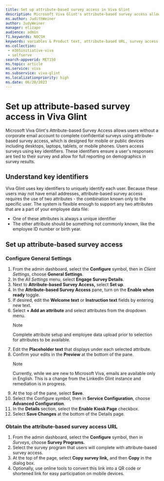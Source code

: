 ```yaml
---
title: Set up attribute-based survey access in Viva Glint 
description: Microsoft Viva Glint's attribute-based survey access allows users without a corporate email account to complete confidential surveys. 
ms.author: JudithWeiner
author: JudyWeiner
manager: elizapo
audience: admin
f1.keywords: NOCSH
keywords: variables & Product text, attribute-based URL, survey access 
ms.collection: 
 - m365initiative-viva
 - selfserve
search-appverid: MET150
ms.topic: article
ms.service: viva
ms.subservice: viva-glint
ms.localizationpriority: high
ms.date: 06/20/2023
---
```


# Set up attribute-based survey access in Viva Glint

Microsoft Viva Glint's Attribute-based Survey Access allows users without a corporate email account to complete confidential surveys using attribute-based survey access, which is designed for mobile or public devices including desktops, laptops, tablets, or mobile phones. Users access surveys using key identifiers. These identifiers ensure a user's responses are tied to their survey and allow for full reporting on demographics in survey results.

## Understand key identifiers

Viva Glint uses key identifiers to uniquely identify each user. Because these users may not have email addresses, attribute-based survey access requires the use of two attributes - the combination known only to the specific user. The system is flexible enough to support any two attributes that are a part of your employee data file:

- One of these attributes is always a unique identifier
- The other attribute should be something not commonly known, like the employee ID number or birth year.

## Set up attribute-based survey access

### Configure General Settings

1. From the admin dashboard, select the **Configure** symbol, then in *Client Settings*, choose **General Settings**.
2. In the *All Settings* menu, select **Engage Survey Details**.
3. Next to **Attribute-based Survey Access,** select **Set up**.
4. In the **Attribute-based Survey Access** pane, turn on the **Enable when ready** toggle.
5. If desired, edit the **Welcome text** or **Instruction text** fields by entering new text.
6. Select **+ Add an attribute** and select attributes from the dropdown menu.
   > [!NOTE]
   > Complete attribute setup and employee data upload prior to selection for attributes to be available.
7. Edit the **Placeholder text** that displays under each selected attribute.
8. Confirm your edits in the **Preview** at the bottom of the pane.
   > [!NOTE]
   > Currently, while we are new to Microsoft Viva, emails are available only in English. This is a change from the LinkedIn Glint instance and remediation is in progress. 
9. At the top of the pane, select **Save**.
10. Select the Configure symbol, then in **Service Configuration**, choose **Advanced Configuration**.
11. In the **Details** section, select the **Enable Kiosk Page** checkbox.
12. Select **Save Changes** at the bottom of the Details page.

### Obtain the attribute-based survey access URL

1. From the admin dashboard, select the **Configure** symbol, then in *Surveys*, choose **Survey Programs.**
2. Select the survey program that users will complete with attribute-based survey access.
3. At the top of the page, select **Copy survey link,** and then **Copy** in the dialog box.
4. Optionally, use online tools to convert this link into a QR code or shortened link for easy participation on mobile devices.

